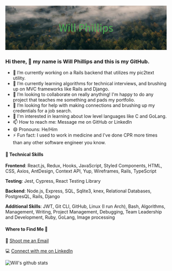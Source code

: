 ![Github Banner](https://github.com/WRWPhillips/WRWPhillips/blob/main/Will_Phillips%20(1).png?raw=true)

### Hi there, 👋 my name is Will Phillips and this is my GitHub.

- 🔭 I’m currently working on a Rails backend that utilizes my pic2text utility.
- 🌱 I’m currently learning algorithms for technical interviews, and brushing up on MVC frameworks like Rails and Django.
- 👯 I’m looking to collaborate on really anything! I'm happy to do any project that teaches me something and pads my portfolio.
- 🤔 I’m looking for help with making connections and brushing up my credentials for a job search.
- 💬 I'm interested in learning about low level languages like C and GoLang.
- 📫 How to reach me: Message me on GitHub or LinkedIn
- 😄 Pronouns: He/Him
- ⚡ Fun fact: I used to work in medicine and I've done CPR more times than any other software engineer you know.

#### 🚀 Technical Skills 
**Frontend**: React.js, Redux, Hooks, JavaScript, Styled Components, HTML, CSS, Axios, AntDesign, Context API, Yup, Wireframes, Rails, TypeScript

**Testing**: Jest, Cypress, React Testing Library

**Backend**: Node.js, Express, SQL, Sqlite3, knex, Relational Databases, PostgresQL, Rails, Django

**Additional Skills**: JWT, Git CLI, GitHub, Linux (I run Arch), Bash, Algorithms, Management, Writing, Project Management, Debugging, Team Leadership and Development, Ruby, GoLang, Image processing

#### Where to Find Me 📍

📩 [Shoot me an Email](42WPhillips42@gmail.com)

💻️ [Connect with me on LinkedIn](https://www.linkedin.com/in/wrwphillips/)



![Will's github stats](https://github-readme-stats.vercel.app/api?username=WRWPhillips)
